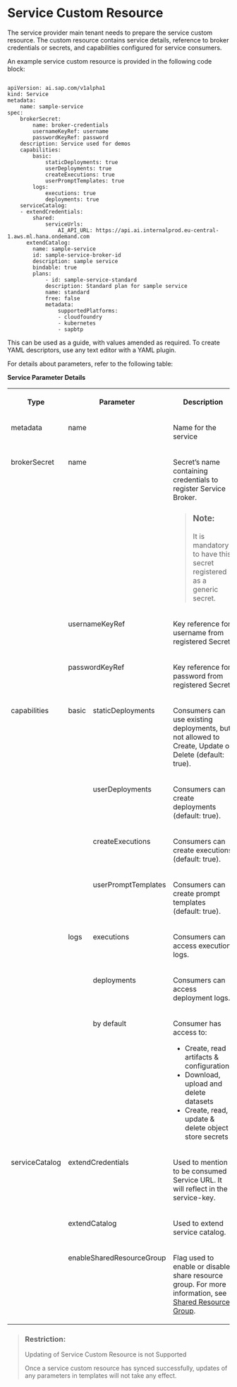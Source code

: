 <!-- loio59f767c1874f4b46b6c55e93c0b1e900 -->

# Service Custom Resource

The service provider main tenant needs to prepare the service custom resource. The custom resource contains service details, reference to broker credentials or secrets, and capabilities configured for service consumers.

An example service custom resource is provided in the following code block:

```

apiVersion: ai.sap.com/v1alpha1
kind: Service
metadata:
	name: sample-service
spec:
	brokerSecret:
		name: broker-credentials
		usernameKeyRef: username
		passwordKeyRef: password
	description: Service used for demos
	capabilities:
		basic:
			staticDeployments: true
			userDeployments: true
			createExecutions: true
			userPromptTemplates: true
		logs:
			executions: true
			deployments: true
	serviceCatalog:
	- extendCredentials:
		shared:
			serviceUrls:
				AI_API_URL: https://api.ai.internalprod.eu-central-1.aws.ml.hana.ondemand.com
	  extendCatalog:
		name: sample-service
		id: sample-service-broker-id
		description: sample service
		bindable: true
		plans:
			- id: sample-service-standard
			description: Standard plan for sample service
			name: standard
			free: false					
			metadata:
				supportedPlatforms:
				- cloudfoundry
				- kubernetes
				- sapbtp

```

This can be used as a guide, with values amended as required. To create YAML descriptors, use any text editor with a YAML plugin.

For details about parameters, refer to the following table:

**Service Parameter Details**


<table>
<tr>
<th valign="top">

Type

</th>
<th valign="top" colspan="2">

Parameter

</th>
<th valign="top">

Description

</th>
</tr>
<tr>
<td valign="top">

metadata

</td>
<td valign="top" colspan="2">

name

</td>
<td valign="top">

Name for the service

</td>
</tr>
<tr>
<td valign="top" rowspan="3">

brokerSecret

</td>
<td valign="top" colspan="2">

name

</td>
<td valign="top">

Secret’s name containing credentials to register Service Broker.

> ### Note:  
> It is mandatory to have this secret registered as a generic secret.



</td>
</tr>
<tr>
<td valign="top" colspan="2">

usernameKeyRef

</td>
<td valign="top">

Key reference for username from registered Secret.

</td>
</tr>
<tr>
<td valign="top" colspan="2">

passwordKeyRef

</td>
<td valign="top">

Key reference for password from registered Secret.

</td>
</tr>
<tr>
<td valign="top" rowspan="7">

capabilities

</td>
<td valign="top" rowspan="4">

basic

</td>
<td valign="top">

staticDeployments

</td>
<td valign="top">

Consumers can use existing deployments, but not allowed to Create, Update or Delete \(default: true\).

</td>
</tr>
<tr>
<td valign="top">

userDeployments

</td>
<td valign="top">

Consumers can create deployments \(default: true\).

</td>
</tr>
<tr>
<td valign="top">

createExecutions

</td>
<td valign="top">

Consumers can create executions \(default: true\).

</td>
</tr>
<tr>
<td valign="top">

userPromptTemplates

</td>
<td valign="top">

Consumers can create prompt templates \(default: true\).

</td>
</tr>
<tr>
<td valign="top" rowspan="3">

logs

</td>
<td valign="top">

executions

</td>
<td valign="top">

Consumers can access execution logs.

</td>
</tr>
<tr>
<td valign="top">

deployments

</td>
<td valign="top">

Consumers can access deployment logs.

</td>
</tr>
<tr>
<td valign="top">

by default

</td>
<td valign="top">

Consumer has access to:

-   Create, read artifacts & configurations
-   Download, upload and delete datasets
-   Create, read, update & delete object store secrets



</td>
</tr>
<tr>
<td valign="top" rowspan="3">

serviceCatalog

</td>
<td valign="top" colspan="2">

extendCredentials

</td>
<td valign="top">

Used to mention to be consumed Service URL. It will reflect in the service-key.

</td>
</tr>
<tr>
<td valign="top" colspan="2">

extendCatalog

</td>
<td valign="top">

Used to extend service catalog.

</td>
</tr>
<tr>
<td valign="top" colspan="2">

enableSharedResourceGroup

</td>
<td valign="top">

Flag used to enable or disable share resource group. For more information, see [Shared Resource Group](shared-resource-group-dc1e577.md).

</td>
</tr>
</table>

> ### Restriction:  
> Updating of Service Custom Resource is not Supported
> 
> Once a service custom resource has synced successfully, updates of any parameters in templates will not take any effect.

